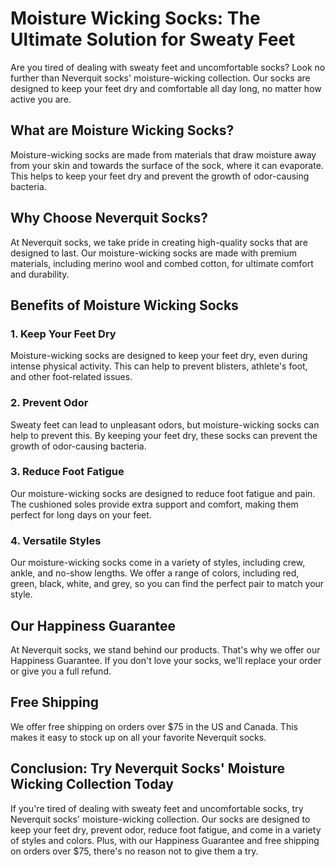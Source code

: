 # Moisture Wicking Socks: The Ultimate Solution for Sweaty Feet

Are you tired of dealing with sweaty feet and uncomfortable socks? Look no further than Neverquit socks' moisture-wicking collection. Our socks are designed to keep your feet dry and comfortable all day long, no matter how active you are.

## What are Moisture Wicking Socks?

Moisture-wicking socks are made from materials that draw moisture away from your skin and towards the surface of the sock, where it can evaporate. This helps to keep your feet dry and prevent the growth of odor-causing bacteria.

## Why Choose Neverquit Socks?

At Neverquit socks, we take pride in creating high-quality socks that are designed to last. Our moisture-wicking socks are made with premium materials, including merino wool and combed cotton, for ultimate comfort and durability.

## Benefits of Moisture Wicking Socks

### 1. Keep Your Feet Dry

Moisture-wicking socks are designed to keep your feet dry, even during intense physical activity. This can help to prevent blisters, athlete's foot, and other foot-related issues.

### 2. Prevent Odor

Sweaty feet can lead to unpleasant odors, but moisture-wicking socks can help to prevent this. By keeping your feet dry, these socks can prevent the growth of odor-causing bacteria.

### 3. Reduce Foot Fatigue

Our moisture-wicking socks are designed to reduce foot fatigue and pain. The cushioned soles provide extra support and comfort, making them perfect for long days on your feet.

### 4. Versatile Styles

Our moisture-wicking socks come in a variety of styles, including crew, ankle, and no-show lengths. We offer a range of colors, including red, green, black, white, and grey, so you can find the perfect pair to match your style.

## Our Happiness Guarantee

At Neverquit socks, we stand behind our products. That's why we offer our Happiness Guarantee. If you don't love your socks, we'll replace your order or give you a full refund.

## Free Shipping

We offer free shipping on orders over $75 in the US and Canada. This makes it easy to stock up on all your favorite Neverquit socks.

## Conclusion: Try Neverquit Socks' Moisture Wicking Collection Today

If you're tired of dealing with sweaty feet and uncomfortable socks, try Neverquit socks' moisture-wicking collection. Our socks are designed to keep your feet dry, prevent odor, reduce foot fatigue, and come in a variety of styles and colors. Plus, with our Happiness Guarantee and free shipping on orders over $75, there's no reason not to give them a try.